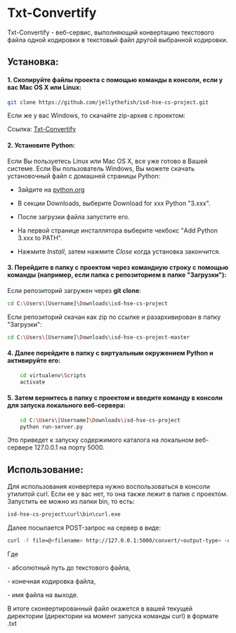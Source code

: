 # Txt-Convertify

Txt-Convertify - веб-сервис, выполняющий конвертацию текстового файла одной кодировки в текстовый файл другой выбранной кодировки.



## Установка:

#### 1. Скопируйте файлы проекта с помощью команды в консоли, если у вас Mac OS X или Linux: 

   ```bash
   git clone https://github.com/jellythefish/isd-hse-cs-project.git
   ```

   Если же у вас Windows, то скачайте zip-архив с проектом: 

   Ссылка: [Txt-Convertify](https://github.com/jellythefish/isd-hse-cs-project/archive/master.zip)

   

#### 2. Установите Python:

Если Вы пользуетесь Linux или Mac OS X, все уже готово в Вашей системе. Если Вы пользователь Windows, Вы можете скачать установочный файл с домашней страницы Python:

- Зайдите на [python.org](https://www.python.org/)

- В секции Downloads, выберите Download for xxx Python "3.xxx".

- После загрузки файла запустите его.

- На первой странице инсталлятора выберите чекбокс "Add Python 3.xxx to PATH".

- Нажмите *Install*, затем нажмите *Close* когда установка закончится.

  

#### 3. Перейдите в папку с проектом через командную строку с помощью команды (например, если папка с репозиторием в папке "Загрузки"):

   Если репозиторий загружен через **git clone**:

   ```bash
   cd C:\Users\[Username]\Downloads\isd-hse-cs-project 
   ```

   Если репозиторий скачан как zip по ссылке и разархивирован в папку "Загрузки":

   ```bash
   cd C:\Users\[Username]\Downloads\isd-hse-cs-project-master
   ```

#### 4.  Далее перейдите в папку с виртуальным окружением Python и активируйте его:

```bash
	cd virtualenv\Scripts
	activate
```

#### 5. Затем вернитесь в папку с проектом и введите команду в консоли для запуска локального веб-сервера:

```bash
	cd C:\Users\[Username]\Downloads\isd-hse-cs-project 
	python run-server.py
```

   Это приведет к запуску содержимого каталога на локальном веб-сервере 127.0.0.1 на порту 5000.



## Использование:

Для использования конвертера нужно воспользоваться в консоли утилитой curl. Если ее у вас нет, то она также лежит в папке с проектом. Запустить ее можно из папки bin, то есть:

```bash
isd-hse-cs-project\curl\bin\curl.exe
```

Далее посылается POST-запрос на сервер в виде:

```bash
curl -F file=@<filename> http://127.0.0.1:5000/convert/<output-type> -o <output-filename>
```

Где

<filename> - абсолютный путь до текстового файла,

<output-type> - конечная кодировка файла,

<output-filename> - имя файла на выходе.

В итоге сконвертированный файл окажется в вашей текущей директории (директории на момент запуска команды curl) в формате <output-filename>.txt

 